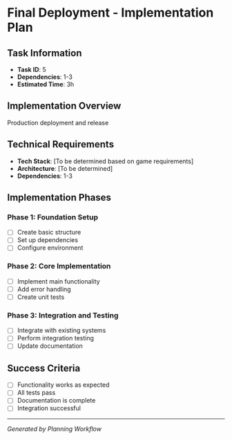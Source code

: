 # Final Deployment - Implementation Plan

## Task Information
- **Task ID**: 5
- **Dependencies**: 1-3
- **Estimated Time**: 3h

## Implementation Overview
Production deployment and release

## Technical Requirements
- **Tech Stack**: [To be determined based on game requirements]
- **Architecture**: [To be determined]
- **Dependencies**: 1-3

## Implementation Phases

### Phase 1: Foundation Setup
- [ ] Create basic structure
- [ ] Set up dependencies
- [ ] Configure environment

### Phase 2: Core Implementation
- [ ] Implement main functionality
- [ ] Add error handling
- [ ] Create unit tests

### Phase 3: Integration and Testing
- [ ] Integrate with existing systems
- [ ] Perform integration testing
- [ ] Update documentation

## Success Criteria
- [ ] Functionality works as expected
- [ ] All tests pass
- [ ] Documentation is complete
- [ ] Integration successful

---
*Generated by Planning Workflow*